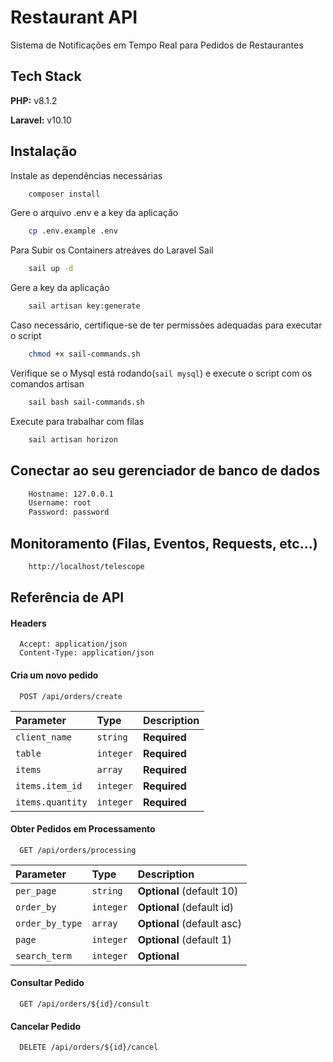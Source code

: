 # Restaurant API

Sistema de Notificações em Tempo Real para Pedidos de Restaurantes

## Tech Stack

**PHP:** v8.1.2

**Laravel:** v10.10

## Instalação

Instale as dependências necessárias

```bash
    composer install
```

Gere o arquivo .env e a key da aplicação

```bash
    cp .env.example .env
```

Para Subir os Containers atreáves do Laravel Sail

```bash
    sail up -d
```

Gere a key da aplicação

```bash
    sail artisan key:generate

```

Caso necessário, certifique-se de ter permissões adequadas para executar o script

```bash
    chmod +x sail-commands.sh
```

Verifique se o Mysql está rodando(`sail mysql`) e execute o script com os comandos artisan

```bash
    sail bash sail-commands.sh
```

Execute para trabalhar com filas

```bash
    sail artisan horizon
```

## Conectar ao seu gerenciador de banco de dados

```bash
    Hostname: 127.0.0.1
    Username: root
    Password: password
```

## Monitoramento (Filas, Eventos, Requests, etc...)

```bash
    http://localhost/telescope
```

## Referência de API

#### Headers

```:
  Accept: application/json
  Content-Type: application/json
```

#### Cria um novo pedido

```http
  POST /api/orders/create
```

| Parameter        | Type      | Description  |
| :--------------- | :-------- | :----------- |
| `client_name`    | `string`  | **Required** |
| `table`          | `integer` | **Required** |
| `items`          | `array`   | **Required** |
| `items.item_id`  | `integer` | **Required** |
| `items.quantity` | `integer` | **Required** |

#### Obter Pedidos em Processamento

```http
  GET /api/orders/processing
```

| Parameter       | Type      | Description                |
| :-------------- | :-------- | :------------------------- |
| `per_page`      | `string`  | **Optional** (default 10)  |
| `order_by`      | `integer` | **Optional** (default id)  |
| `order_by_type` | `array`   | **Optional** (default asc) |
| `page`          | `integer` | **Optional** (default 1)   |
| `search_term`   | `integer` | **Optional**               |

#### Consultar Pedido

```http
  GET /api/orders/${id}/consult
```

#### Cancelar Pedido

```http
  DELETE /api/orders/${id}/cancel
```

